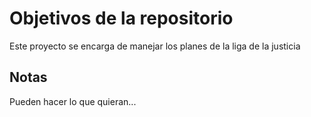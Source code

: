 # Objetivos de la repositorio

Este proyecto se encarga de manejar los planes de la liga de la justicia


## Notas
Pueden hacer lo que quieran...